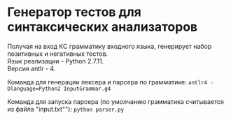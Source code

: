 # Генератор тестов для синтаксических анализаторов

Получая на вход КС грамматику входного языка, генерирует набор позитивных
и негативных тестов.  
Язык реализации - Python 2.7.11.  
Версия antlr - 4.

Команда для генерации лексера и парсера по грамматике:
`antlr4 -Dlanguage=Python2 InputGrammar.g4`

Команда для запуска парсера (по умолчанию грамматика считывается из
файла "input.txt""):
`python parser.py`